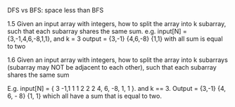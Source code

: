 DFS vs BFS: space less than BFS

1.5 Given an input array with integers, how to split the array into k subarray, such that each subarray shares the same sum.
e.g. input[N] = {3,-1,4,6,-8,1,1}, and k = 3
     output = {3,-1} {4,6,-8} {1,1} with all sum is equal to two



1.6 Given an input array with integers, how to split the array into k subarrays (subarray may NOT be adjacent to each other), such that each subarray shares the same sum

E.g. input[N] = { 3 -1,1 1 1 2 2 2  4, 6, -8, 1, 1 }. and k == 3.
Output =  {3,-1}   {4, 6, - 8}  {1, 1}  which all have a sum that is equal to two.